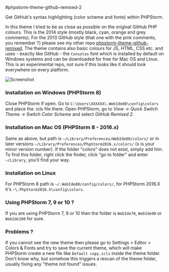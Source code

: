 #phpstorm-theme-github-remixed-2

Get GitHub's syntax highlighting (color scheme and fonts) within PHPStorm.

In this theme I tried to be as close as
possible on the original GitHub PHP colours. This is the 2014 style (mostly black, cyan, orange and grey comments).
For the 2013 GitHub style (that one with the pink comments, you remember ?) please see my other repo
[phpstorm-theme-github-remixed](https://github.com/panique/phpstorm-theme-github-remixed).
The theme contains also basic colours for JS, HTML, CSS etc. and uses - exactly like GitHub - the `Consolas` font
which is installed by default on Windows systems and can be downloaded for free for Mac OS and Linux.
This is an experimental repo, not sure if this looks like it should look everywhere on every platform.

![Screenshot](screenshot.png)

### Installation on Windows (PHPStorm 8)

Close PHPStorm if open.
Go to `C:\Users\XXXXXX\.WebIde80\config\colors` and place the .icls file there. Open PHPStorm, go to *View -> Quick Switch Theme -> Switch Color Scheme* and select *GitHub Remixed 2*.

### Installation on Mac OS (PHPStorm 8 - 2016.x)

Same as above, but path is `~/Library/Preferences/WebIde80/colors/` or in later versions `~/Library/Preferences/PhpStorm2016.x/colors/` (x is your minor version number). If the folder "colors" does not exist, simply add him. To find this folder, right click the finder, click "go to folder" and enter `~/Library`, you'll find your way. 

### Installation on Linux

For PHPStorm 8 path is `~/.WebIde80/config/colors/`, for PHPStorm 2016.X it's `~\.PhpStorm2016.X\config\colors`.

### Using PHPStorm 7, 9 or 10 ?

If you are using PHPStorm 7, 9 or 10 then the folder is `WebIde70`, `WebIde90` or `WebIde100` for sure.

### Problems ?

If you cannot see the new theme then please go to Settings > Editor > Colors & Fonts and try to save the current theme, which will make PHPStorm create a new file like `Default copy.icls` inside the theme folder. Don't know why, but somehow this triggers a rescan of the theme folder, usually fixing any "theme not found" issues.

